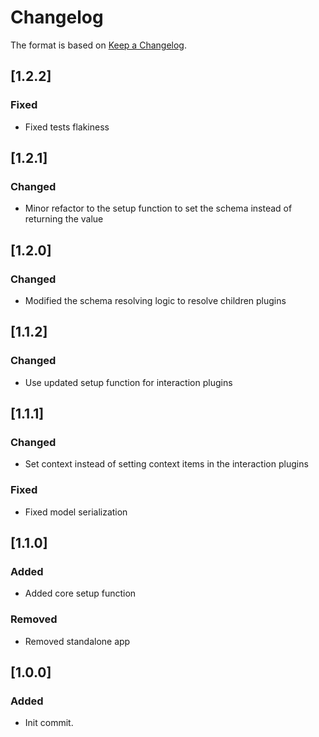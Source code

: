 # Changelog
The format is based on [Keep a Changelog](https://keepachangelog.com/en/1.0.0/).

## [1.2.2]
### Fixed
- Fixed tests flakiness

## [1.2.1]
### Changed
- Minor refactor to the setup function to set the schema instead of returning the value

## [1.2.0]
### Changed
- Modified the schema resolving logic to resolve children plugins

## [1.1.2]
### Changed
- Use updated setup function for interaction plugins

## [1.1.1]
### Changed
- Set context instead of setting context items in the interaction plugins

### Fixed
- Fixed model serialization

## [1.1.0]
### Added
- Added core setup function

### Removed
- Removed standalone app

## [1.0.0]
### Added
- Init commit.
